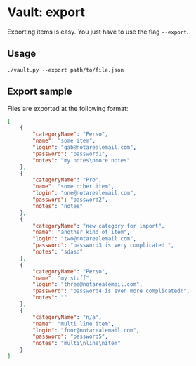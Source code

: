 # Vault: export

Exporting items is easy. You just have to use the flag `--export`.

## Usage

```
./vault.py --export path/to/file.json
```

## Export sample

Files are exported at the following format:

```json
[
	{
		"categoryName": "Perso",
		"name": "some item",
		"login": "gab@notarealemail.com",
		"password": "password1",
		"notes": "my notes\nmore notes"
	},
	{
		"categoryName": "Pro",
		"name": "some other item",
		"login": "one@notarealemail.com",
		"password": "password2",
		"notes": "notes"
	},
	{
		"categoryName": "new category for import",
		"name": "another kind of item",
		"login": "two@notarealemail.com",
		"password": "password3 is very complicated!",
		"notes": "sdasd"
	},
	{
		"categoryName": "Perso",
		"name": "my stuff",
		"login": "three@notarealemail.com",
		"password": "password4 is even more complicated!",
		"notes": ""
	},
	{
		"categoryName": "n/a",
		"name": "multi line item",
		"login": "foor@notarealemail.com",
		"password": "password5",
		"notes": "multi\nline\nitem"
	}
]
```